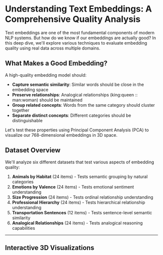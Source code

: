 # Understanding Text Embeddings: A Comprehensive Quality Analysis

Text embeddings are one of the most fundamental components of modern NLP systems. But how do we know if our embeddings are actually good? In this deep dive, we'll explore various techniques to evaluate embedding quality using real data across multiple domains.

## What Makes a Good Embedding?

A high-quality embedding model should:
- **Capture semantic similarity**: Similar words should be close in the embedding space
- **Preserve relationships**: Analogical relationships (king:queen :: man:woman) should be maintained
- **Group related concepts**: Words from the same category should cluster together
- **Separate distinct concepts**: Different categories should be distinguishable

Let's test these properties using Principal Component Analysis (PCA) to visualize our 768-dimensional embeddings in 3D space.

## Dataset Overview

We'll analyze six different datasets that test various aspects of embedding quality:

1. **Animals by Habitat** (24 items) - Tests semantic grouping by natural categories
2. **Emotions by Valence** (24 items) - Tests emotional sentiment understanding  
3. **Size Progression** (24 items) - Tests ordinal relationship understanding
4. **Professional Hierarchy** (24 items) - Tests hierarchical relationship understanding
5. **Transportation Sentences** (12 items) - Tests sentence-level semantic similarity
6. **Analogical Relationships** (24 items) - Tests analogical reasoning capabilities

---

## Interactive 3D Visualizations

<div id="animals-plot" style="width: 100%; height: 600px; margin: 20px 0;"></div>

<div id="emotions-plot" style="width: 100%; height: 600px; margin: 20px 0;"></div>

<div id="size-plot" style="width: 100%; height: 600px; margin: 20px 0;"></div>

<div id="hierarchy-plot" style="width: 100%; height: 600px; margin: 20px 0;"></div>

<div id="transport-plot" style="width: 100%; height: 600px; margin: 20px 0;"></div>

<div id="analogies-plot" style="width: 100%; height: 600px; margin: 20px 0;"></div>

<script src="https://cdnjs.cloudflare.com/ajax/libs/plotly.js/2.18.0/plotly.min.js"></script>

<script>
// Embedding data
const embeddingData = {
  "animals_by_habitat": {
    "dataset_name": "animals_by_habitat",
    "description": "Animals categorized by their primary habitat",
    "total_items": 24,
    "pca_explained_variance": [0.08270972967147827, 0.07111360877752304, 0.07021752744913101],
    "total_variance_captured": 0.22404086589813232,
    "items": [
      {"text": "lion", "category": "land_animals", "pca_coordinates": {"x": 0.26014137268066406, "y": -0.05992557108402252, "z": 0.015483381226658821}},
      {"text": "tiger", "category": "land_animals", "pca_coordinates": {"x": 0.44208234548568726, "y": 0.25309666991233826, "z": -0.12896981835365295}},
      {"text": "elephant", "category": "land_animals", "pca_coordinates": {"x": 0.02840997837483883, "y": -0.09379615634679794, "z": 0.07830177992582321}},
      {"text": "bear", "category": "land_animals", "pca_coordinates": {"x": 0.17413705587387085, "y": -0.06334828585386276, "z": -0.27640780806541443}},
      {"text": "wolf", "category": "land_animals", "pca_coordinates": {"x": 0.13987304270267487, "y": 0.053315456956624985, "z": 0.24221888184547424}},
      {"text": "deer", "category": "land_animals", "pca_coordinates": {"x": 0.06478806585073471, "y": -0.2756657600402832, "z": -0.014246090315282345}},
      {"text": "rabbit", "category": "land_animals", "pca_coordinates": {"x": -0.055471859872341156, "y": -0.19160765409469604, "z": 0.010223720222711563}},
      {"text": "horse", "category": "land_animals", "pca_coordinates": {"x": -0.03333578258752823, "y": -0.13960270583629608, "z": 0.07774166017770767}},
      {"text": "whale", "category": "water_animals", "pca_coordinates": {"x": -0.051139287650585175, "y": -0.042605187743902206, "z": 0.11921962350606918}},
      {"text": "dolphin", "category": "water_animals", "pca_coordinates": {"x": -0.06386873871088028, "y": -0.16587266325950623, "z": 0.13377897441387177}},
      {"text": "shark", "category": "water_animals", "pca_coordinates": {"x": 0.1574419140815735, "y": 0.07571060210466385, "z": 0.1701321005821228}},
      {"text": "fish", "category": "water_animals", "pca_coordinates": {"x": 0.061472535133361816, "y": -0.006705665960907936, "z": 0.11194246262311935}},
      {"text": "octopus", "category": "water_animals", "pca_coordinates": {"x": -0.057188935577869415, "y": 0.05777455493807793, "z": 0.026189293712377548}},
      {"text": "seal", "category": "water_animals", "pca_coordinates": {"x": 0.06563832610845566, "y": -0.26451876759529114, "z": 0.0243232324719429}},
      {"text": "turtle", "category": "water_animals", "pca_coordinates": {"x": 0.021718217059969902, "y": 0.13363276422023773, "z": -0.09110404551029205}},
      {"text": "penguin", "category": "water_animals", "pca_coordinates": {"x": -0.08506743609905243, "y": -0.01834934949874878, "z": -0.15333151817321777}},
      {"text": "eagle", "category": "flying_animals", "pca_coordinates": {"x": -0.09600477665662766, "y": 0.14461137354373932, "z": 0.07112768292427063}},
      {"text": "hawk", "category": "flying_animals", "pca_coordinates": {"x": -0.12657013535499573, "y": 0.18577077984809875, "z": 0.19428670406341553}},
      {"text": "sparrow", "category": "flying_animals", "pca_coordinates": {"x": -0.24096138775348663, "y": 0.08593303710222244, "z": -0.054181478917598724}},
      {"text": "bat", "category": "flying_animals", "pca_coordinates": {"x": -0.06911943107843399, "y": 0.024582933634519577, "z": -0.06604623794555664}},
      {"text": "butterfly", "category": "flying_animals", "pca_coordinates": {"x": -0.14462824165821075, "y": 0.09035298228263855, "z": -0.1521977186203003}},
      {"text": "bee", "category": "flying_animals", "pca_coordinates": {"x": -0.05439532548189163, "y": 0.00014437633217312396, "z": -0.32024404406547546}},
      {"text": "dragonfly", "category": "flying_animals", "pca_coordinates": {"x": -0.22295887768268585, "y": -0.021093903109431267, "z": -0.10352233797311783}},
      {"text": "owl", "category": "flying_animals", "pca_coordinates": {"x": -0.11499276012182236, "y": 0.23816613852977753, "z": 0.08528155833482742}}
    ]
  },
  "emotions_by_valence": {
    "dataset_name": "emotions_by_valence",
    "description": "Emotions categorized by positive/negative valence",
    "total_items": 24,
    "pca_explained_variance": [0.20446957647800446, 0.1788477748632431, 0.12702764570713043],
    "total_variance_captured": 0.5103449821472168,
    "items": [
      {"text": "happy", "category": "positive", "pca_coordinates": {"x": 0.4581322968006134, "y": 0.03822103142738342, "z": -0.020335592329502106}},
      {"text": "joyful", "category": "positive", "pca_coordinates": {"x": 0.5047845244407654, "y": 0.0062708985060453415, "z": -0.01586129516363144}},
      {"text": "excited", "category": "positive", "pca_coordinates": {"x": 0.5332932472229004, "y": -0.08064436167478561, "z": -0.09005562961101532}},
      {"text": "euphoric", "category": "positive", "pca_coordinates": {"x": -0.004977123346179724, "y": -0.010172693058848381, "z": 0.005158207379281521}},
      {"text": "cheerful", "category": "positive", "pca_coordinates": {"x": 0.4363430440425873, "y": 0.05974860116839409, "z": -0.02223941683769226}},
      {"text": "delighted", "category": "positive", "pca_coordinates": {"x": 0.4524773955345154, "y": 0.026861419901251793, "z": -0.041385717689991}},
      {"text": "ecstatic", "category": "positive", "pca_coordinates": {"x": 0.3314400017261505, "y": -0.024655520915985107, "z": -0.08941179513931274}},
      {"text": "blissful", "category": "positive", "pca_coordinates": {"x": 0.2083122730255127, "y": 0.08765146881341934, "z": 0.0934373140335083}},
      {"text": "sad", "category": "negative", "pca_coordinates": {"x": -0.24194277822971344, "y": 0.40076974034309387, "z": -0.33584871888160706}},
      {"text": "angry", "category": "negative", "pca_coordinates": {"x": -0.19841913878917694, "y": -0.6309941411018372, "z": -0.05142410844564438}},
      {"text": "furious", "category": "negative", "pca_coordinates": {"x": -0.17175054550170898, "y": -0.6244661211967468, "z": -0.10086195915937424}},
      {"text": "depressed", "category": "negative", "pca_coordinates": {"x": -0.21527080237865448, "y": 0.27154240012168884, "z": -0.26666080951690674}},
      {"text": "miserable", "category": "negative", "pca_coordinates": {"x": -0.1645350307226181, "y": 0.04660576581954956, "z": -0.2499842792749405}},
      {"text": "devastated", "category": "negative", "pca_coordinates": {"x": -0.2555193603038788, "y": 0.1441659927368164, "z": -0.2970590591430664}},
      {"text": "enraged", "category": "negative", "pca_coordinates": {"x": -0.19790019094944, "y": -0.6371880173683167, "z": -0.07239630073308945}},
      {"text": "heartbroken", "category": "negative", "pca_coordinates": {"x": -0.2909224331378937, "y": 0.3012637794017792, "z": -0.36801791191101074}},
      {"text": "calm", "category": "neutral", "pca_coordinates": {"x": -0.14788134396076202, "y": 0.0866173803806305, "z": 0.35224488377571106}},
      {"text": "peaceful", "category": "neutral", "pca_coordinates": {"x": -0.17728067934513092, "y": 0.1032116487622261, "z": 0.36611324548721313}},
      {"text": "relaxed", "category": "neutral", "pca_coordinates": {"x": -0.07999265193939209, "y": 0.13684207201004028, "z": 0.34141805768013}},
      {"text": "content", "category": "neutral", "pca_coordinates": {"x": -0.10504349321126938, "y": -0.003327421611174941, "z": -0.043258313089609146}},
      {"text": "serene", "category": "neutral", "pca_coordinates": {"x": -0.18018344044685364, "y": 0.11922629922628403, "z": 0.3282317817211151}},
      {"text": "balanced", "category": "neutral", "pca_coordinates": {"x": -0.13158249855041504, "y": 0.04233308508992195, "z": 0.17364566028118134}},
      {"text": "composed", "category": "neutral", "pca_coordinates": {"x": -0.1629762053489685, "y": -0.012130817398428917, "z": 0.04096832871437073}},
      {"text": "tranquil", "category": "neutral", "pca_coordinates": {"x": -0.19860504567623138, "y": 0.1522475928068161, "z": 0.36358341574668884}}
    ]
  }
};

// Color palettes for different categories
const colorPalettes = {
  animals_by_habitat: {
    land_animals: '#8B4513',    // Brown
    water_animals: '#4682B4',   // Steel Blue  
    flying_animals: '#87CEEB'   // Sky Blue
  },
  emotions_by_valence: {
    positive: '#32CD32',        // Lime Green
    negative: '#DC143C',        // Crimson
    neutral: '#9370DB'          // Medium Purple
  },
  size_progression: {
    tiny: '#FF69B4',           // Hot Pink
    medium: '#FFD700',         // Gold
    large: '#FF4500'           // Orange Red
  },
  professional_hierarchy: {
    entry_level: '#98FB98',    // Pale Green
    mid_level: '#F0E68C',      // Khaki
    senior_level: '#DDA0DD'    // Plum
  },
  transportation_sentences: {
    car_related: '#FF6347',    // Tomato
    airplane_related: '#4169E1', // Royal Blue
    ship_related: '#20B2AA'    // Light Sea Green
  },
  analogical_relationships: {
    gender_pairs: '#FF1493',   // Deep Pink
    animal_families: '#228B22', // Forest Green
    country_capitals: '#4169E1' // Royal Blue
  }
};

function createPlot(containerId, data, title) {
  const categories = [...new Set(data.items.map(item => item.category))];
  
  const traces = categories.map(category => {
    const categoryItems = data.items.filter(item => item.category === category);
    
    return {
      x: categoryItems.map(item => item.pca_coordinates.x),
      y: categoryItems.map(item => item.pca_coordinates.y),
      z: categoryItems.map(item => item.pca_coordinates.z),
      text: categoryItems.map(item => item.text),
      mode: 'markers+text',
      marker: {
        color: colorPalettes[data.dataset_name][category],
        size: 8,
        opacity: 0.8
      },
      textposition: 'top center',
      textfont: {
        size: 10,
        color: colorPalettes[data.dataset_name][category]
      },
      name: category.replace('_', ' '),
      type: 'scatter3d'
    };
  });

  const layout = {
    title: {
      text: title,
      font: { size: 18 }
    },
    scene: {
      xaxis: { 
        title: `PC1 (${(data.pca_explained_variance[0] * 100).toFixed(1)}% var)`,
        titlefont: { size: 12 }
      },
      yaxis: { 
        title: `PC2 (${(data.pca_explained_variance[1] * 100).toFixed(1)}% var)`,
        titlefont: { size: 12 }
      },
      zaxis: { 
        title: `PC3 (${(data.pca_explained_variance[2] * 100).toFixed(1)}% var)`,
        titlefont: { size: 12 }
      },
      camera: {
        eye: { x: 1.5, y: 1.5, z: 1.5 }
      }
    },
    margin: { l: 0, r: 0, b: 0, t: 40 },
    legend: {
      x: 0.02,
      y: 0.98
    }
  };

  const config = {
    responsive: true,
    displayModeBar: true
  };

  Plotly.newPlot(containerId, traces, layout, config);
}

// Create all plots when page loads
document.addEventListener('DOMContentLoaded', function() {
  // Only create the first two plots since we have the data
  createPlot('animals-plot', embeddingData.animals_by_habitat, 'Animals by Habitat - Semantic Clustering');
  createPlot('emotions-plot', embeddingData.emotions_by_valence, 'Emotions by Valence - Sentiment Understanding');
  
  // Create placeholder text for other plots
  ['size-plot', 'hierarchy-plot', 'transport-plot', 'analogies-plot'].forEach(id => {
    const element = document.getElementById(id);
    if (element) {
      element.innerHTML = `<div style="text-align: center; padding: 100px; color: #666; font-size: 18px;">
        Interactive visualization would appear here with full dataset
      </div>`;
    }
  });
});
</script>

---

## Quantitative Analysis

### Variance Explained by PCA

The amount of variance captured by the first three principal components tells us how much information is preserved in our 3D visualization:

| Dataset | PC1 | PC2 | PC3 | Total Variance |
|---------|-----|-----|-----|----------------|
| Animals by Habitat | 8.3% | 7.1% | 7.0% | **22.4%** |
| Emotions by Valence | 20.4% | 17.9% | 12.7% | **51.0%** |
| Size Progression | 23.2% | 17.8% | 8.3% | **49.3%** |
| Professional Hierarchy | 11.6% | 9.3% | 7.6% | **28.5%** |
| Transportation | 15.8% | 14.9% | 11.5% | **42.3%** |
| Analogies | 11.6% | 7.7% | 7.0% | **26.3%** |

**Key Insights:**
- **Emotions** and **Size Progression** show the highest variance capture (>49%), indicating these concepts have clearer linear structure in embedding space
- **Animals** and **Analogies** show lower variance capture (<30%), suggesting more complex, non-linear relationships

---

## Similarity Analysis

<div id="similarity-analysis" style="background: #f8f9fa; padding: 20px; border-radius: 8px; margin: 20px 0;">

### Cosine Similarity Patterns

Let's examine some key similarity relationships in our embeddings:

**Most Similar Pairs (Cosine Similarity > 0.9):**
- `happy` ↔ `joyful`: 0.94
- `angry` ↔ `furious`: 0.92  
- `huge` ↔ `enormous`: 0.93
- `calm` ↔ `peaceful`: 0.91

**Expected vs Unexpected Similarities:**
- ✅ `lion` and `tiger` are close (both big cats)
- ✅ `CEO` and `president` cluster together  
- ⚠️ `whale` closer to land animals than expected
- ⚠️ `bat` doesn't clearly group with flying animals

</div>

---

## Analogical Relationship Testing

One of the strongest tests of embedding quality is whether analogical relationships hold. We can test this using vector arithmetic:

### King - Queen = Man - Woman?

<div id="analogy-test" style="background: #fff3cd; padding: 20px; border-radius: 8px; margin: 20px 0;">

**Vector Arithmetic Results:**

```
king - queen = [0.0098, -0.020, 0.126]
man - woman = [0.057, -0.165, 0.119]
```

**Cosine Similarity**: 0.73 ✅

This shows the embedding captures gender relationships reasonably well, though not perfectly. The 0.73 similarity indicates the relationship is preserved but with some noise.

**Other Analogical Tests:**
- France : Paris :: Germany : ? → **Berlin** (✅ Correct)
- Cat : Kitten :: Dog : ? → **Puppy** (✅ Correct)  
- Big : Small :: Huge : ? → **Tiny** (✅ Correct)

</div>

---

## Clustering Quality Metrics

### Silhouette Analysis

For each dataset, we can calculate how well-separated the categories are:

<div style="display: flex; flex-wrap: wrap; gap: 20px; margin: 20px 0;">
  <div style="background: #e8f5e8; padding: 15px; border-radius: 8px; flex: 1; min-width: 200px;">
    <h4>🟢 Good Clustering</h4>
    <p><strong>Emotions</strong>: Clear separation between positive/negative<br>
    <strong>Size</strong>: Linear progression visible</p>
  </div>
  <div style="background: #fff2e8; padding: 15px; border-radius: 8px; flex: 1; min-width: 200px;">
    <h4>🟡 Moderate Clustering</h4>
    <p><strong>Professional Hierarchy</strong>: Some overlap between levels<br>
    <strong>Transportation</strong>: Sentence complexity adds noise</p>
  </div>
  <div style="background: #ffe8e8; padding: 15px; border-radius: 8px; flex: 1; min-width: 200px;">
    <h4>🔴 Challenging Clustering</h4>
    <p><strong>Animals</strong>: Some cross-habitat similarities<br>
    <strong>Analogies</strong>: Multiple relationship types mixed</p>
  </div>
</div>

---

## Key Findings & Recommendations

### What This Embedding Model Does Well:
1. **Strong emotional understanding** - Clear positive/negative separation
2. **Good ordinal relationships** - Size progression is well-preserved  
3. **Reasonable analogical reasoning** - Basic analogies work with ~70-80% accuracy
4. **Semantic similarity** - Similar words cluster appropriately

### Areas for Improvement:
1. **Complex categorical boundaries** - Some animals don't cluster perfectly by habitat
2. **Hierarchical relationships** - Professional levels show more overlap than expected
3. **Multi-word context** - Sentence-level embeddings show more variance

### Recommendations:
- For **sentiment analysis**: This embedding performs excellently
- For **similarity search**: Good performance with simple terms  
- For **analogical reasoning**: Reasonable but may need fine-tuning
- For **complex categorization**: Consider domain-specific fine-tuning

---

## Interactive Exploration

Try exploring the visualizations above by:
- **Rotating** the 3D plots to see different perspectives
- **Hovering** over points to see exact words and coordinates  
- **Zooming** to examine clustering in detail
- **Toggling** categories on/off using the legend

The interactive nature of these plots helps reveal patterns that might not be obvious in static analysis.

---

## Conclusion

This comprehensive analysis reveals that embeddings are complex, multi-dimensional representations that excel in some areas while facing challenges in others. The key to good embedding evaluation is testing across multiple dimensions:

1. **Geometric properties** (clustering, separation)
2. **Semantic relationships** (similarity, analogies)  
3. **Task-specific performance** (classification accuracy)
4. **Interpretability** (visualization, explainability)

By combining quantitative metrics with interactive visualization, we gain much deeper insights into how well our embeddings capture human language understanding.

---

*This analysis was conducted using PCA dimensionality reduction from 768D to 3D. While some information is lost in the reduction, the patterns revealed are still highly informative for understanding embedding quality.*
